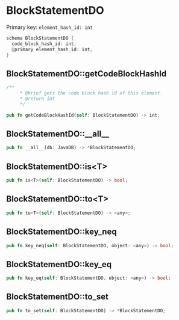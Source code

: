 # BlockStatementDO

Primary key: `element_hash_id: int`

```rust
schema BlockStatementDO {
  code_block_hash_id: int,
  @primary element_hash_id: int,
}
```
## BlockStatementDO::getCodeBlockHashId

```rust
/**
     * @brief gets the code block hash id of this element.
     * @return int
     */
```
```rust
pub fn getCodeBlockHashId(self: BlockStatementDO) -> int;
```
## BlockStatementDO::\_\_all\_\_

```rust
pub fn __all__(db: JavaDB) -> *BlockStatementDO;
```
## BlockStatementDO::is\<T\>

```rust
pub fn is<T>(self: BlockStatementDO) -> bool;
```
## BlockStatementDO::to\<T\>

```rust
pub fn to<T>(self: BlockStatementDO) -> <any>;
```
## BlockStatementDO::key\_neq

```rust
pub fn key_neq(self: BlockStatementDO, object: <any>) -> bool;
```
## BlockStatementDO::key\_eq

```rust
pub fn key_eq(self: BlockStatementDO, object: <any>) -> bool;
```
## BlockStatementDO::to\_set

```rust
pub fn to_set(self: BlockStatementDO) -> *BlockStatementDO;
```
